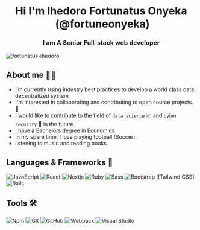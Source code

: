 
<h1 align="center">Hi I'm Ihedoro Fortunatus Onyeka &nbsp;(@fortuneonyeka)</h1>
<h3 align="center">I am A Senior Full-stack web developer</h3>
<p align="left"> <img src="https://komarev.com/ghpvc/?username=Gambit142&label=Views&color=blue&style=plastic" alt="fortunatus-ihedoro" /></p>

## **About me** 👨🏿

- I’m currently using industry best practices to develop a world class data decentralized system 
- I'm interested in collaborating and contributing to open source projects. 👯
- I would like to contribute to the field of `data science` 📈  and `cyber security` 🔐 in the future.
- I have a Bachelors degree in Economics
- In my spare time, I love playing football (Soccer).
- listening to music and reading books. 

## **Languages & Frameworks** 📶 

![JavaScript](https://icongr.am/devicon/javascript-original.svg?size=50&color=currentColor)
![React](https://icongr.am/devicon/react-original.svg?size=50&color=currentColor)
![Nextjs](https://www.reddit.com/r/nextjs/comments/139j19t/shall_we_consider_this_new_logo/?rdt=53334)
![Ruby](https://icongr.am/devicon/ruby-original-wordmark.svg?size=50&color=d26a6a)
![Sass](https://icongr.am/devicon/sass-original.svg?size=50&color=currentColor)
![Bootstrap](https://icongr.am/devicon/bootstrap-plain-wordmark.svg?size=50&color=e86d6d)
![Tailwind CSS]
![Rails](https://icongr.am/devicon/rails-original-wordmark.svg?size=50&color=e98b8b)

## **Tools** 🛠 

![Npm](https://icongr.am/devicon/npm-original-wordmark.svg?size=50&color=currentColor)
![Git](https://icongr.am/devicon/git-original.svg?size=50&color=currentColor)
![GitHub](https://icongr.am/devicon/github-original.svg?size=50&color=e86d6d)
![Webpack](https://icongr.am/devicon/webpack-plain-wordmark.svg?size=50&color=e98b8b)
![Visual Studio](https://icongr.am/devicon/visualstudio-plain.svg?size=50&color=e98b8b)
